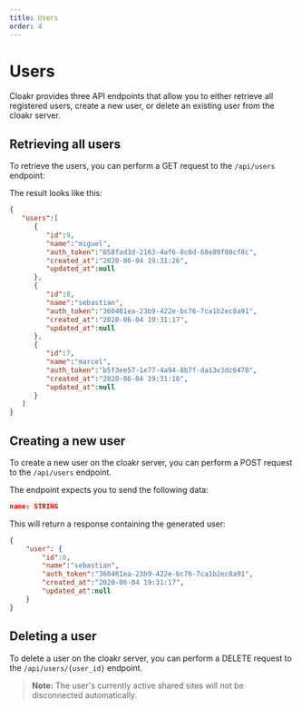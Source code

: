 ```yaml
---
title: Users
order: 4
---
```


# Users

Cloakr provides three API endpoints that allow you to either retrieve all registered users, create a new user, or delete an existing user from the cloakr server.

## Retrieving all users

To retrieve the users, you can perform a GET request to the `/api/users` endpoint:

The result looks like this:

```json
{
   "users":[
	  {
		 "id":9,
		 "name":"miguel",
		 "auth_token":"858fad3d-2163-4af6-8c8d-68e89f80cf8c",
		 "created_at":"2020-06-04 19:31:26",
		 "updated_at":null
	  },
	  {
		 "id":8,
		 "name":"sebastian",
		 "auth_token":"360461ea-23b9-422e-bc76-7ca1b2ec8a91",
		 "created_at":"2020-06-04 19:31:17",
		 "updated_at":null
	  },
	  {
		 "id":7,
		 "name":"marcel",
		 "auth_token":"b5f3ee57-1e77-4a94-8b7f-da13e3dc6478",
		 "created_at":"2020-06-04 19:31:16",
		 "updated_at":null
	  }
   ]
}
```

## Creating a new user

To create a new user on the cloakr server, you can perform a POST request to the `/api/users` endpoint.

The endpoint expects you to send the following data:

```json
name: STRING
```

This will return a response containing the generated user:

```json
{
	"user": {
		"id":8,
		"name":"sebastian",
		"auth_token":"360461ea-23b9-422e-bc76-7ca1b2ec8a91",
		"created_at":"2020-06-04 19:31:17",
		"updated_at":null
	}
}
```

## Deleting a user

To delete a user on the cloakr server, you can perform a DELETE request to the `/api/users/{user_id}` endpoint.

> **Note:** The user's currently active shared sites will not be disconnected automatically.
